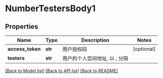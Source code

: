 # NumberTestersBody1

## Properties
Name | Type | Description | Notes
------------ | ------------- | ------------- | -------------
**access_token** | **str** | 用户授权码 | [optional] 
**testers** | **str** | 用户的个人空间地址, 以 , 分隔 | 

[[Back to Model list]](../README.md#documentation-for-models) [[Back to API list]](../README.md#documentation-for-api-endpoints) [[Back to README]](../README.md)

